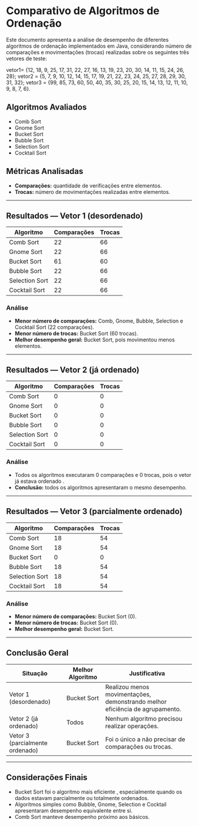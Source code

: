 # Comparativo de Algoritmos de Ordenação

Este documento apresenta a análise de desempenho de diferentes algoritmos de ordenação implementados em Java, considerando número de comparações e movimentações (trocas) realizadas sobre os seguintes três vetores de teste:


vetor1= {12, 18, 9, 25, 17, 31, 22, 27, 16, 13, 19, 23, 20, 30, 14, 11, 15, 24, 26, 28};
vetor2 = {5, 7, 9, 10, 12, 14, 15, 17, 19, 21, 22, 23, 24, 25, 27, 28, 29, 30, 31, 32};
vetor3 = {99, 85, 73, 60, 50, 40, 35, 30, 25, 20, 15, 14, 13, 12, 11, 10, 9, 8, 7, 6}.



## Algoritmos Avaliados

- Comb Sort  
- Gnome Sort  
- Bucket Sort  
- Bubble Sort  
- Selection Sort  
- Cocktail Sort


## Métricas Analisadas

- **Comparações:** quantidade de verificações entre elementos.
- **Trocas:** número de movimentações realizadas entre elementos.

---

## Resultados — Vetor 1 (desordenado)

| Algoritmo       | Comparações | Trocas |
|------------------|--------------|--------|
| Comb Sort        | 22           | 66     |
| Gnome Sort       | 22           | 66     |
| Bucket Sort      | 61           | 60     |
| Bubble Sort      | 22           | 66     |
| Selection Sort   | 22           | 66     |
| Cocktail Sort    | 22           | 66     |

### Análise
- **Menor número de comparações:** Comb, Gnome, Bubble, Selection e Cocktail Sort (22 comparações).  
- **Menor número de trocas:** Bucket Sort (60 trocas).  
- **Melhor desempenho geral:** Bucket Sort, pois movimentou menos elementos.  

---

## Resultados — Vetor 2 (já ordenado)

| Algoritmo       | Comparações | Trocas |
|------------------|--------------|--------|
| Comb Sort        | 0            | 0      |
| Gnome Sort       | 0            | 0      |
| Bucket Sort      | 0            | 0      |
| Bubble Sort      | 0            | 0      |
| Selection Sort   | 0            | 0      |
| Cocktail Sort    | 0            | 0      |

### Análise
- Todos os algoritmos executaram 0 comparações e 0 trocas, pois o vetor já estava ordenado .  
- **Conclusão:** todos os algoritmos apresentaram o mesmo desempenho.  

---

## Resultados — Vetor 3 (parcialmente ordenado)

| Algoritmo       | Comparações | Trocas |
|------------------|--------------|--------|
| Comb Sort        | 18           | 54     |
| Gnome Sort       | 18           | 54     |
| Bucket Sort      | 0            | 0      |
| Bubble Sort      | 18           | 54     |
| Selection Sort   | 18           | 54     |
| Cocktail Sort    | 18           | 54     |

### Análise
- **Menor número de comparações:** Bucket Sort (0).  
- **Menor número de trocas:** Bucket Sort (0).  
- **Melhor desempenho geral:** Bucket Sort.  

---

## Conclusão Geral

| Situação | Melhor Algoritmo | Justificativa |
|-----------|------------------|----------------|
| Vetor 1 (desordenado) | Bucket Sort | Realizou menos movimentações, demonstrando melhor eficiência de agrupamento. |
| Vetor 2 (já ordenado) | Todos | Nenhum algoritmo precisou realizar operações. |
| Vetor 3 (parcialmente ordenado) | Bucket Sort | Foi o único a não precisar de comparações ou trocas. |

---

## Considerações Finais

- Bucket Sort foi o algoritmo mais eficiente , especialmente quando os dados estavam parcialmente ou totalmente ordenados.  
- Algoritmos simples como Bubble, Gnome, Selection e Cocktail apresentaram desempenho equivalente entre si.  
- Comb Sort manteve desempenho próximo aos básicos.
